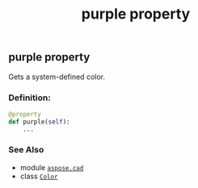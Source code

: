 ﻿---
title: purple property
second_title: Aspose.CAD for Python via .NET API References
description: 
type: docs
weight: 1340
url: /aspose.cad/color/purple/
is_root: false
---

## purple property


Gets a system-defined color.
### Definition:
```python
@property
def purple(self):
    ...
```

### See Also
* module [`aspose.cad`](../../)
* class [`Color`](/cad/python-net/aspose.cad/color)
